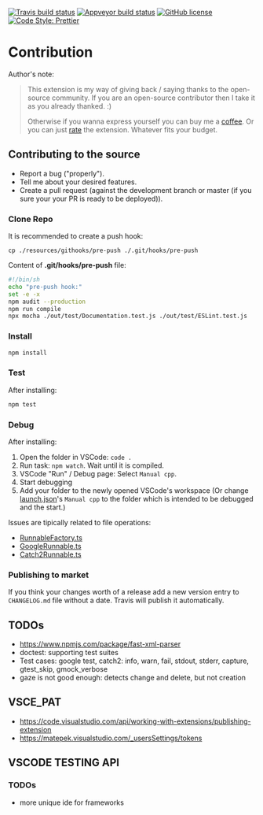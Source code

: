 [![Travis build status](https://img.shields.io/travis/matepek/vscode-catch2-test-adapter/master.svg?logo=Travis&style=for-the-badge)](https://travis-ci.org/matepek/vscode-catch2-test-adapter)
[![Appveyor build status](https://img.shields.io/appveyor/ci/matepek/vscode-catch2-test-adapter?style=for-the-badge)](https://ci.appveyor.com/project/matepek/vscode-catch2-test-adapter/branch/master)
[![GitHub license](https://img.shields.io/github/license/matepek/vscode-catch2-test-adapter.svg?style=for-the-badge)](https://github.com/matepek/vscode-catch2-test-adapter/blob/master/LICENSE)
[![Code Style: Prettier](https://img.shields.io/badge/code_style-prettier-ff69b4.svg?style=for-the-badge)](https://github.com/prettier/prettier)

# Contribution

Author's note:

> This extension is my way of giving back / saying thanks to the open-source community. If you are an open-source contributor then I take it as you already thanked. :)
>
> Otherwise if you wanna express yourself you can buy me a [coffee](https://www.buymeacoffee.com/rtdmjYspB).
> Or you can just [rate](https://marketplace.visualstudio.com/items?itemName=matepek.vscode-catch2-test-adapter&ssr=false#review-details) the extension.
> Whatever fits your budget.

## Contributing to the source

- Report a bug ("properly").
- Tell me about your desired features.
- Create a pull request (against the development branch or master (if you sure your your PR is ready to be deployed)).

### Clone Repo

It is recommended to create a push hook:

`cp ./resources/githooks/pre-push ./.git/hooks/pre-push`

Content of **.git/hooks/pre-push** file:

```bash
#!/bin/sh
echo "pre-push hook:"
set -e -x
npm audit --production
npm run compile
npx mocha ./out/test/Documentation.test.js ./out/test/ESLint.test.js
```

### Install

```bash
npm install
```

### Test

After installing:

```bash
npm test
```

### Debug

After installing:

1. Open the folder in VSCode: `code .`
2. Run task: `npm watch`. Wait until it is compiled.
3. VSCode "Run" / Debug page: Select `Manual cpp`.
4. Start debugging
5. Add your folder to the newly opened VSCode's workspace (Or change [launch.json](https://github.com/matepek/vscode-catch2-test-adapter/blob/master/.vscode/launch.json#L27)'s `Manual cpp` to the folder which is intended to be debugged and the start.)

Issues are tipically related to file operations:

- [RunnableFactory.ts](https://github.com/matepek/vscode-catch2-test-adapter/blob/master/src/RunnableFactory.ts#L36)
- [GoogleRunnable.ts](https://github.com/matepek/vscode-catch2-test-adapter/blob/master/src/framework/GoogleTestRunnable.ts)
- [Catch2Runnable.ts](https://github.com/matepek/vscode-catch2-test-adapter/blob/master/src/framework/Catch2Runnable.ts#L204)

### Publishing to market

If you think your changes worth of a release add a new version entry to `CHANGELOG.md` file without a date. Travis will publish it automatically.

## TODOs

- https://www.npmjs.com/package/fast-xml-parser
- doctest: supporting test suites
- Test cases: google test, catch2: info, warn, fail, stdout, stderr, capture, gtest_skip, gmock_verbose
- gaze is not good enough: detects change and delete, but not creation

## VSCE_PAT

- https://code.visualstudio.com/api/working-with-extensions/publishing-extension
- https://matepek.visualstudio.com/_usersSettings/tokens

## VSCODE TESTING API

### TODOs

- more unique ide for frameworks

